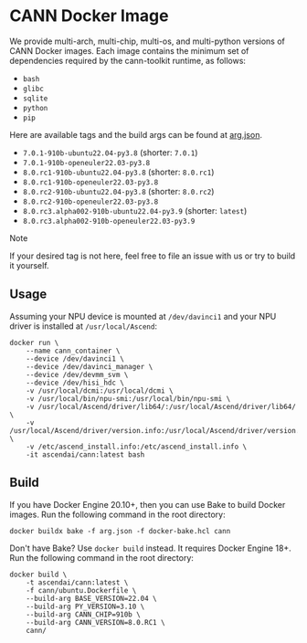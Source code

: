 <!-- Please update the overview on DockerHub once changes are made to this doc -->
<!-- https://hub.docker.com/r/ascendai/cann -->

# CANN Docker Image

We provide multi-arch, multi-chip, multi-os, and multi-python versions of CANN Docker images. Each image
contains the minimum set of dependencies required by the cann-toolkit runtime, as follows:

- `bash`
- `glibc`
- `sqlite`
- `python`
- `pip`

Here are available tags and the build args can be found at [arg.json](../arg.json).

- `7.0.1-910b-ubuntu22.04-py3.8` (shorter: `7.0.1`)
- `7.0.1-910b-openeuler22.03-py3.8`
- `8.0.rc1-910b-ubuntu22.04-py3.8` (shorter: `8.0.rc1`)
- `8.0.rc1-910b-openeuler22.03-py3.8`
- `8.0.rc2-910b-ubuntu22.04-py3.8` (shorter: `8.0.rc2`)
- `8.0.rc2-910b-openeuler22.03-py3.8`
- `8.0.rc3.alpha002-910b-ubuntu22.04-py3.9` (shorter: `latest`)
- `8.0.rc3.alpha002-910b-openeuler22.03-py3.9`

> [!NOTE]
>
> If your desired tag is not here, feel free to file an issue with us or
> try to build it yourself.

## Usage

Assuming your NPU device is mounted at `/dev/davinci1` and your NPU driver is installed at `/usr/local/Ascend`:

```docker
docker run \
    --name cann_container \
    --device /dev/davinci1 \
    --device /dev/davinci_manager \
    --device /dev/devmm_svm \
    --device /dev/hisi_hdc \
    -v /usr/local/dcmi:/usr/local/dcmi \
    -v /usr/local/bin/npu-smi:/usr/local/bin/npu-smi \
    -v /usr/local/Ascend/driver/lib64/:/usr/local/Ascend/driver/lib64/ \
    -v /usr/local/Ascend/driver/version.info:/usr/local/Ascend/driver/version.info \
    -v /etc/ascend_install.info:/etc/ascend_install.info \
    -it ascendai/cann:latest bash
```

## Build

If you have Docker Engine 20.10+, then you can use Bake to build Docker images. Run the following command
in the root directory:

```docker
docker buildx bake -f arg.json -f docker-bake.hcl cann
```

Don't have Bake? Use `docker build` instead. It requires Docker Engine 18+. Run the following command
in the root directory:

```docker
docker build \
    -t ascendai/cann:latest \
    -f cann/ubuntu.Dockerfile \
    --build-arg BASE_VERSION=22.04 \
    --build-arg PY_VERSION=3.10 \
    --build-arg CANN_CHIP=910b \
    --build-arg CANN_VERSION=8.0.RC1 \
    cann/
```
